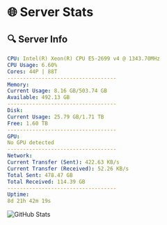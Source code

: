 # 🌐 Server Stats
## 🔍 Server Info
```yaml
CPU: Intel(R) Xeon(R) CPU E5-2699 v4 @ 1343.70MHz
CPU Usage: 6.60%
Cores: 44P | 88T
-----------------------------------
Memory:
Current Usage: 8.16 GB/503.74 GB
Available: 492.13 GB
-----------------------------------
Disk:
Current Usage: 25.79 GB/1.71 TB
Free: 1.60 TB
-----------------------------------
GPU:
No GPU detected
-----------------------------------
Network:
Current Transfer (Sent): 422.63 KB/s
Current Transfer (Received): 52.26 KB/s
Total Sent: 478.47 GB
Total Received: 114.39 GB
-----------------------------------
Uptime:
8d 21h 42m 19s
```
![GitHub Stats](https://img.shields.io/badge/Updated-2025-04-28_14:51:07-blue)